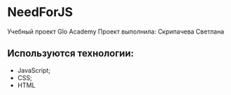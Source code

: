 # NeedForJS
Учебный проект Glo Academy
Проект выполнила: Скрипачева Светлана

## Используются технологии:
  - JavaScript;
  - CSS;
  - HTML
